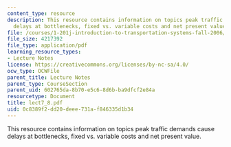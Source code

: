 ```yaml
---
content_type: resource
description: This resource contains information on topics peak traffic demands cause
  delays at bottlenecks, fixed vs. variable costs and net present value.
file: /courses/1-201j-introduction-to-transportation-systems-fall-2006/0c8389f2dd20deee731af846335d1b34_lect7_8.pdf
file_size: 4217392
file_type: application/pdf
learning_resource_types:
- Lecture Notes
license: https://creativecommons.org/licenses/by-nc-sa/4.0/
ocw_type: OCWFile
parent_title: Lecture Notes
parent_type: CourseSection
parent_uid: 602765da-8b70-e5c6-8d6b-ba9dfcf2e84a
resourcetype: Document
title: lect7_8.pdf
uid: 0c8389f2-dd20-deee-731a-f846335d1b34
---
```

This resource contains information on topics peak traffic demands cause delays at bottlenecks, fixed vs. variable costs and net present value.